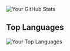 <!-- ![Anurag's GitHub stats](https://github-readme-stats.vercel.app/api?username=ddimitrovv&show_icons=true&theme=highcontrast)
 
 [![Top Langs](https://github-readme-stats.vercel.app/api/top-langs/?username=ddimitrovv)](https://github.com/anuraghazra/github-readme-stats) 
-->
![Your GitHub Stats](https://github-readme-stats.vercel.app/api?username=ddimitrovv&show_icons=true&count_private=true)

## Top Languages

![Your Top Languages](https://github-readme-stats.vercel.app/api/top-langs/?username=ddimitrovv&layout=compact)


<!--
**ddimitrovv/ddimitrovv** is a ✨ _special_ ✨ repository because its `README.md` (this file) appears on your GitHub profile.

Here are some ideas to get you started:


- 🔭 I’m currently working on ...
- 🌱 I’m currently learning ...
- 👯 I’m looking to collaborate on ...
- 🤔 I’m looking for help with ...
- 💬 Ask me about ...
- 📫 How to reach me: ...
- 😄 Pronouns: ...
- ⚡ Fun fact: ...
-->
